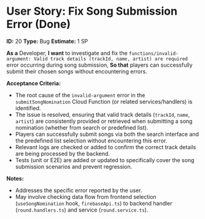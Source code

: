 # User Story: Fix Song Submission Error (Done)

**ID:** 20
**Type:** Bug
**Estimate:** 1 SP

**As a** Developer,
**I want** to investigate and fix the `functions/invalid-argument: Valid track details (trackId, name, artist) are required` error occurring during song submission,
**So that** players can successfully submit their chosen songs without encountering errors.

**Acceptance Criteria:**

*   The root cause of the `invalid-argument` error in the `submitSongNomination` Cloud Function (or related services/handlers) is identified.
*   The issue is resolved, ensuring that valid track details (`trackId`, `name`, `artist`) are consistently provided or retrieved when submitting a song nomination (whether from search or predefined list).
*   Players can successfully submit songs via both the search interface and the predefined list selection without encountering this error.
*   Relevant logs are checked or added to confirm the correct track details are being processed by the backend.
*   Tests (unit or E2E) are added or updated to specifically cover the song submission scenarios and prevent regression.

**Notes:**

*   Addresses the specific error reported by the user.
*   May involve checking data flow from frontend selection (`useSongNomination` hook, `firebaseApi.ts`) to backend handler (`round.handlers.ts`) and service (`round.service.ts`).